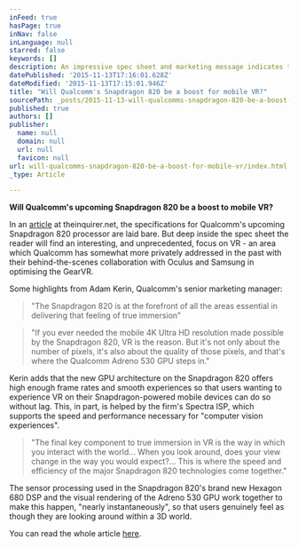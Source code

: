 ```yaml
---
inFeed: true
hasPage: true
inNav: false
inLanguage: null
starred: false
keywords: []
description: An impressive spec sheet and marketing message indicates that Qualcomm is finally getting serious about VR.
datePublished: '2015-11-13T17:16:01.628Z'
dateModified: '2015-11-13T17:15:01.946Z'
title: "Will Qualcomm's Snapdragon 820 be a boost for mobile VR?"
sourcePath: _posts/2015-11-13-will-qualcomms-snapdragon-820-be-a-boost-for-mobile-vr.md
published: true
authors: []
publisher:
  name: null
  domain: null
  url: null
  favicon: null
url: will-qualcomms-snapdragon-820-be-a-boost-for-mobile-vr/index.html
_type: Article

---
```

**Will Qualcomm's upcoming Snapdragon 820 be a boost to mobile VR?**

In an [article][0] at theinquirer.net, the specifications for Qualcomm's upcoming Snapdragon 820 processor are laid bare. But deep inside the spec sheet the reader will find an interesting, and unprecedented, focus on VR - an area which Qualcomm has somewhat more privately addressed in the past with their behind-the-scenes collaboration with Oculus and Samsung in optimising the GearVR.

Some highlights from Adam Kerin, Qualcomm's senior marketing manager:

> "The Snapdragon 820 is at the forefront of all the areas essential in delivering that feeling of true immersion"

> "If you ever needed the mobile 4K Ultra HD resolution made possible by the Snapdragon 820, VR is the reason. But it's not only about the number of pixels, it's also about the quality of those pixels, and that's where the Qualcomm Adreno 530 GPU steps in."

Kerin adds that the new GPU architecture on the Snapdragon 820 offers high enough frame rates and smooth experiences so that users wanting to experience VR on their Snapdragon-powered mobile devices can do so without lag. This, in part, is helped by the firm's Spectra ISP, which supports the speed and performance necessary for "computer vision experiences".

> "The final key component to true immersion in VR is the way in which you interact with the world... When you look around, does your view change in the way you would expect?... This is where the speed and efficiency of the major Snapdragon 820 technologies come together."

The sensor processing used in the Snapdragon 820's brand new Hexagon 680 DSP and the visual rendering of the Adreno 530 GPU work together to make this happen, "nearly instantaneously", so that users genuinely feel as though they are looking around within a 3D world. 

You can read the whole article [here][0].

[0]: http://www.theinquirer.net/inquirer/feature/2434392/how-qualcomms-snapdragon-820-will-improve-future-android-devices